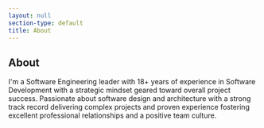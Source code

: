 ```yaml
---
layout: null
section-type: default
title: About
---
```

## About

I'm a Software Engineering leader with 18+ years of experience in Software Development with a strategic mindset geared toward overall project success. Passionate about software design and architecture with a strong track record delivering complex projects and proven experience fostering excellent professional relationships and a positive team culture.
